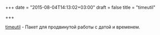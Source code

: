 +++
date = "2015-08-04T14:13:02+03:00"
draft = false
title = "timeutil"

+++

<p><a href="https://github.com/leekchan/timeutil">timeutil</a>&nbsp;- Пакет для продвинутой работы с датой и временем.</p>

